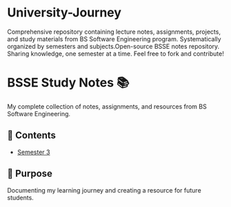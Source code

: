 # University-Journey
Comprehensive repository containing lecture notes, assignments, projects, and study materials from BS Software Engineering program. Systematically organized by semesters and subjects.Open-source BSSE notes repository. Sharing knowledge, one semester at a time. Feel free to fork and contribute!

# BSSE Study Notes 📚

My complete collection of notes, assignments, and resources from BS Software Engineering.

## 📖 Contents
- [Semester 3](./Semester-03)

## 🎯 Purpose
Documenting my learning journey and creating a resource for future students.